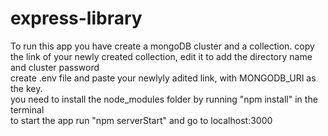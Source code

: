 # express-library

To run this app you have create a mongoDB cluster and a collection. copy the link of your newly created collection, edit it to add the directory name and cluster password <br>
create .env file and paste your newlyly adited link, with MONGODB_URI as the key.<br>
you need to install the node_modules folder by running "npm install" in the terminal <br>
to start the app run "npm serverStart" and go to localhost:3000
